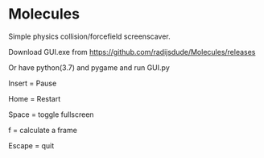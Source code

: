 # Molecules
Simple physics collision/forcefield screenscaver.

Download GUI.exe from https://github.com/radijsdude/Molecules/releases

Or have python(3.7) and pygame and run GUI.py

Insert = Pause

Home = Restart

Space = toggle fullscreen

f = calculate a frame

Escape = quit
